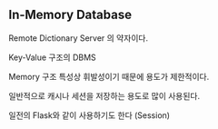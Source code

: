 ## In-Memory Database
Remote Dictionary Server 의 약자이다.

Key-Value 구조의 DBMS

Memory 구조 특성상 휘발성이기 때문에 용도가 제한적이다.

일반적으로 캐시나 세션을 저장하는 용도로 많이 사용된다.

일전의 Flask와 같이 사용하기도 한다 (Session) 
